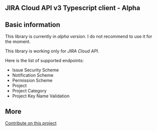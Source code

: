 ## JIRA Cloud API v3 Typescript client - Alpha

## Basic information

This library is currently in *alpha version*. 
I do not recommend to use it for the moment.

This library is working only for *JIRA Cloud API*.

Here is the list of supported endpoints:

- Issue Security Scheme
- Notification Scheme
- Permission Scheme
- Project
- Project Category
- Project Key Name Validation

## More

[Contribute on this project](CONTRIBUTE.md)